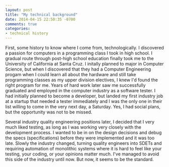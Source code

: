 ```yaml
---
layout: post
title: "My technical background"
date: 2014-04-15 22:50:35 -0700
comments: true
categories:
- technical history
---
```

First, some history to know where I come from, technologically.  I discovered a passion for computers in a programming class I took in high school.  I gradual route through post-high school education finally took me to the University of California at Santa Cruz.  I initally planned to major in Computer Science, but when I discovered that they had a Computer Engineering progam when I could learn all about the hardware and still take programming classes as my upper division electives, I knew I'd found the right program for me.  Years of hard work later saw me successfully graduated and employed in the computer industry as a software tester.  I had initially planned to become a developer, but landed my first industry job at a startup that needed a tester immediately and I was the only one in their list willing to come in the very next day, a Saturday.  Yes, I had social plans, but the opportunity was not to be missed.

Several industry quality engineering positions later, I decided that I very much liked testing, as long as I was working very closely with the development process.  I wanted to be in on the design decisions and debug the specs (specifications) before they were implemented and it was too late.  Slowly the industry changed, turning quality engineers into SDETs and requiring automation of monolithic systems where it is hard to feel like your testing, your coding, or your opinions matter much.  I've managed to avoid this side of the industry until now.  But now, it seems to be the standard.
